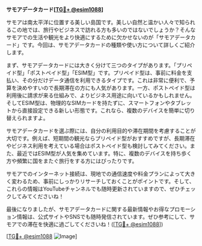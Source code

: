 **サモアデータカード[[TG💪+ @esim1088](https://t.me/s/esim1088)]**

サモアは南太平洋に位置する美しい島国です。美しい自然と温かい人々で知られるこの地では、旅行やビジネスで訪れる方も多いのではないでしょうか？そんなサモアでの生活や観光をより快適にするために欠かせないのが「サモアデータカード」です。今回は、サモアデータカードの種類や使い方について詳しくご紹介します。

まず、サモアデータカードには大きく分けて三つのタイプがあります。「プリペイド型」「ポストペイド型」「ESIM型」です。プリペイド型は、事前に料金を支払い、その分だけデータ通信を利用できるタイプです。これは非常に便利で、予算を決めやすいので長期滞在の方にも人気があります。一方、ポストペイド型は利用後に請求が来る仕組みで、よりビジネス用途に向いているかもしれません。そしてESIM型は、物理的なSIMカードを持たずに、スマートフォンやタブレットから直接設定できる新しい形態です。これなら、複数のデバイスを簡単に切り替えられますよ。

サモアデータカードを選ぶ際には、自分の利用目的や滞在期間を考慮することが大切です。例えば、短期間の観光ならプリペイド型がおすすめですが、長期滞在やビジネス利用を考えている場合はポストペイド型も検討してみてください。また、最近ではESIM型が人気を集めています。特に、複数のデバイスを持ち歩く方や頻繁に国をまたぐ旅行をする方にはぴったりです。

サモアでのインターネット接続は、現地での通信速度や料金プランによって大きく変わるため、事前にしっかりリサーチしておくことがポイントです。そして、これらの情報はYouTubeチャンネルでも随時更新されていますので、ぜひチェックしてみてくださいね！

最後になりましたが、サモアデータカードに関する最新情報やお得なプロモーション情報は、公式サイトやSNSでも随時発信されています。ぜひ参考にして、サモアでの滞在を快適に過ごしてくださいね！([[TG💪+ @esim1088](https://t.me/s/esim1088)])

[[TG💪+ @esim1088](https://t.me/s/esim1088) ![Image](https://i.postimg.cc/Y0z9fWf4/image.png)]